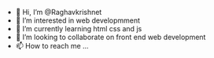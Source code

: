 - 👋 Hi, I’m @Raghavkrishnet
- 👀 I’m interested in web developmment
- 🌱 I’m currently learning html css and js
- 💞️ I’m looking to collaborate on front end web development
- 📫 How to reach me ...

<!---
Raghav2002365/Raghav2002365 is a ✨ special ✨ repository because its `README.md` (this file) appears on your GitHub profile.
You can click the Preview link to take a look at your changes.
--->
